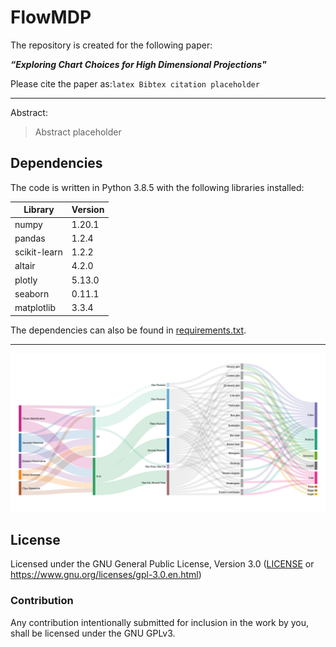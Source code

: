 # FlowMDP

The repository is created for the following paper: 

***“Exploring Chart Choices for High Dimensional Projections"***  <!-- by Chisom Ezekannagha, Ebenezer Awotoro, Xiao Langlotz, Dominik Heider, and Georges Hattab -->

Please cite the paper as:```latex
Bibtex citation placeholder```

---
Abstract:

> Abstract placeholder

## Dependencies

The code is written in Python 3.8.5 with the following libraries installed:

|Library|Version|
|---|---|
|numpy|1.20.1|
|pandas|1.2.4|
|scikit-learn|1.2.2|
|altair|4.2.0|
|plotly|5.13.0|
|seaborn|0.11.1|
|matplotlib|3.3.4|

The dependencies can also be found in [requirements.txt](https://github.com/Sombiri/FlowMDP/blob/master/requirements.txt).

---

![The taxonomy](flowmdp_full.png)

## License

Licensed under the GNU General Public License, Version 3.0 ([LICENSE](https://github.com/nilegoose/FlowMDP/blob/master/LICENSE) or https://www.gnu.org/licenses/gpl-3.0.en.html)

### Contribution

Any contribution intentionally submitted for inclusion in the work by you, shall be licensed under the GNU GPLv3.

